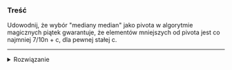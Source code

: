 ### Treść
Udowodnij, że wybór "mediany median" jako pivota w algorytmie magicznych piątek gwarantuje, że elementów mniejszych od pivota jest co najmniej 7/10n + c, dla pewnej stałej c.

------
<details><summary>Rozwiązanie</summary>
<p>
